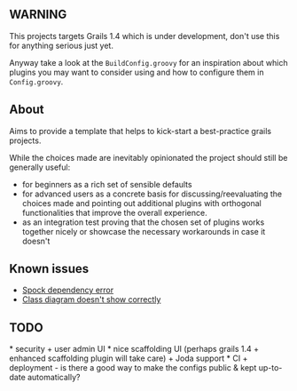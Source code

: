 <h2>WARNING</h2>

This projects targets Grails 1.4 which is under development, don't use this for anything serious just yet.

Anyway take a look at the <code>BuildConfig.groovy</code> for an inspiration about which plugins you may want to
consider using and how to configure them in <code>Config.groovy</code>.

<h2>About</h2>

Aims to provide a template that helps to kick-start a best-practice grails projects. 

While the choices made are inevitably opinionated the project should still be generally useful:

* for beginners as a rich set of sensible defaults
* for advanced users as a concrete basis for discussing/reevaluating the choices made and pointing out
	additional plugins with orthogonal functionalities that improve the overall experience.
* as an integration test proving that the chosen set of plugins works together nicely or 
	showcase the necessary workarounds in case it doesn't

<h2>Known issues</h2>

* [Spock dependency error](http://jira.grails.org/browse/GPSPOCK-2?focusedCommentId=64393&page=com.atlassian.jira.plugin.system.issuetabpanels:comment-tabpanel#comment-64393)
* [Class diagram doesn't show correctly](http://jira.grails.org/browse/GPCLASSDIAGRAM-16)

<h2>TODO</h2>
* security + user admin UI
* nice scaffolding UI (perhaps grails 1.4 + enhanced scaffolding plugin will take care) + Joda support
* CI + deployment - is there a good way to make the configs public & kept up-to-date automatically?
